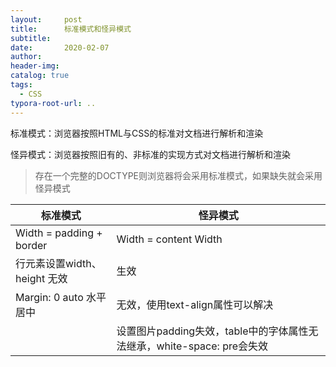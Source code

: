 ```yaml
---
layout:     post
title:      标准模式和怪异模式
subtitle:  
date:       2020-02-07
author:     
header-img: 
catalog: true
tags:
  - CSS
typora-root-url: ..
---
```


标准模式：浏览器按照HTML与CSS的标准对文档进行解析和渲染

怪异模式：浏览器按照旧有的、非标准的实现方式对文档进行解析和渲染

> 存在一个完整的DOCTYPE则浏览器将会采用标准模式，如果缺失就会采用怪异模式



| 标准模式                     | 怪异模式                                                     |
| ---------------------------- | ------------------------------------------------------------ |
| Width = padding + border     | Width = content Width                                        |
| 行元素设置width、height 无效 | 生效                                                         |
| Margin: 0 auto 水平居中      | 无效，使用text-align属性可以解决                             |
|                              | 设置图片padding失效，table中的字体属性无法继承，white-space: pre会失效 |


